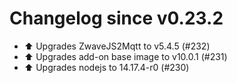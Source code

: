 # Changelog since v0.23.2
- ⬆️ Upgrades ZwaveJS2Mqtt to v5.4.5 (#232) 
- ⬆️ Upgrades add-on base image to v10.0.1 (#231) 
- ⬆️ Upgrades nodejs to 14.17.4-r0 (#230) 
